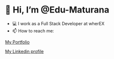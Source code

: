 # 👋 Hi, I’m @Edu-Maturana
- 💻 I work as a Full Stack Developer at wherEX
- 📫 How to reach me:

[My Portfolio](https://eduardomaturana.netlify.app/)

[My Linkedin profile](https://www.linkedin.com/in/eduardo-maturana-c%C3%A1ceres-27561b1b5/)

<!---
Edu-Maturana/Edu-Maturana is a ✨ special ✨ repository because its `README.md` (this file) appears on your GitHub profile.
You can click the Preview link to take a look at your changes.
--->

